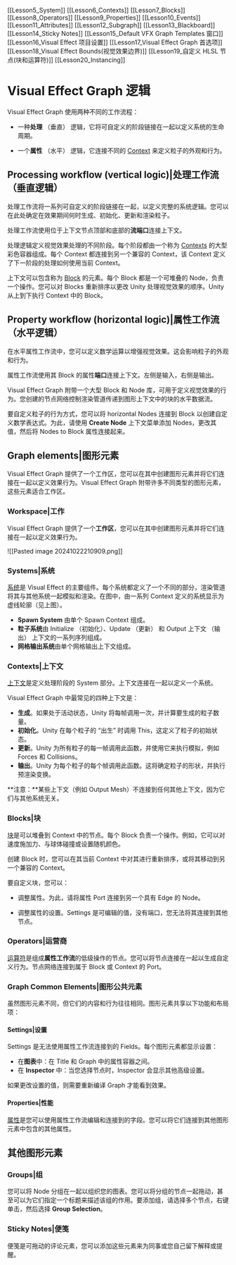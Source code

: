 [[Lesson5_System]]
[[Lesson6_Contexts]]
[[Lesson7_Blocks]]
[[Lesson8_Operators]]
[[Lesson9_Properties]]
[[Lesson10_Events]]
[[Lesson11_Attributes]]
[[Lesson12_Subgraph]]
[[Lesson13_Blackboard]]
[[Lesson14_Sticky Notes]]
[[Lesson15_Default VFX Graph Templates 窗口]]
[[Lesson16_Visual Effect 项目设置]]
[[Lesson17_Visual Effect Graph 首选项]]
[[Lesson18_Visual Effect Bounds(视觉效果边界)]]
[[Lesson19_自定义 HLSL 节点(块和运算符)]]
[[Lesson20_Instancing]]
# Visual Effect Graph 逻辑
Visual Effect Graph 使用两种不同的工作流程：

- 一种**处理** （垂直） 逻辑，它将可自定义的阶段链接在一起以定义系统的生命周期。
    
- 一个**属性** （水平） 逻辑，它连接不同的 [Context](https://docs.unity3d.com/Packages/com.unity.visualeffectgraph@17.0/manual/Contexts.html) 来定义粒子的外观和行为。
    

## [](https://docs.unity3d.com/Packages/com.unity.visualeffectgraph@17.0/manual/GraphLogicAndPhilosophy.html#processing-workflow-vertical-logic)Processing workflow (vertical logic)|处理工作流 （垂直逻辑）
处理工作流将一系列可自定义的阶段链接在一起，以定义完整的系统逻辑。您可以在此处确定在效果期间何时生成、初始化、更新和渲染粒子。

处理工作流使用位于上下文节点顶部和底部的**流端口**连接上下文。

处理逻辑定义视觉效果处理的不同阶段。每个阶段都由一个称为 [Contexts](https://docs.unity3d.com/Packages/com.unity.visualeffectgraph@17.0/manual/Contexts.html) 的大型彩色容器组成。每个 Context 都连接到另一个兼容的 Context，该 Context 定义了下一阶段的处理如何使用当前 Context。

上下文可以包含称为 [Block](https://docs.unity3d.com/Packages/com.unity.visualeffectgraph@17.0/manual/Blocks.html) 的元素。每个 Block 都是一个可堆叠的 Node，负责一个操作。您可以对 Blocks 重新排序以更改 Unity 处理视觉效果的顺序。Unity 从上到下执行 Context 中的 Block。

## [](https://docs.unity3d.com/Packages/com.unity.visualeffectgraph@17.0/manual/GraphLogicAndPhilosophy.html#property-workflow-horizontal-logic)Property workflow (horizontal logic)|属性工作流 （水平逻辑）
在水平属性工作流中，您可以定义数学运算以增强视觉效果。这会影响粒子的外观和行为。

属性工作流使用其 Block 的属性**端口**连接上下文。左侧是输入，右侧是输出。

Visual Effect Graph 附带一个大型 Block 和 Node 库，可用于定义视觉效果的行为。您创建的节点网络控制渲染管道传递到图形上下文中的块的水平数据流。

要自定义粒子的行为方式，您可以将 horizontal Nodes 连接到 Block 以创建自定义数学表达式。为此，请使用 **Create Node** 上下文菜单添加 Nodes，更改其值，然后将 Nodes to Block 属性连接起来。

## [](https://docs.unity3d.com/Packages/com.unity.visualeffectgraph@17.0/manual/GraphLogicAndPhilosophy.html#graph-elements)Graph elements|图形元素
Visual Effect Graph 提供了一个工作区，您可以在其中创建图形元素并将它们连接在一起以定义效果行为。Visual Effect Graph 附带许多不同类型的图形元素，这些元素适合工作区。

### [](https://docs.unity3d.com/Packages/com.unity.visualeffectgraph@17.0/manual/GraphLogicAndPhilosophy.html#workspace)Workspace|工作
Visual Effect Graph 提供了一个**工作区**，您可以在其中创建图形元素并将它们连接在一起以定义效果行为。

![[Pasted image 20241022210909.png]]

### [](https://docs.unity3d.com/Packages/com.unity.visualeffectgraph@17.0/manual/GraphLogicAndPhilosophy.html#systems)Systems|系统
[系统](https://docs.unity3d.com/Packages/com.unity.visualeffectgraph@17.0/manual/Systems.html)是 Visual Effect 的主要组件。每个系统都定义了一个不同的部分，渲染管道将其与其他系统一起模拟和渲染。在图中，由一系列 Context 定义的系统显示为虚线轮廓（见上图）。

- **Spawn System** 由单个 Spawn Context 组成。
- **粒子系统**由 Initialize （初始化）、Update （更新） 和 Output 上下文 （输出） 上下文的一系列序列组成。
- **网格输出系统**由单个网格输出上下文组成。

### [](https://docs.unity3d.com/Packages/com.unity.visualeffectgraph@17.0/manual/GraphLogicAndPhilosophy.html#contexts)Contexts|上下文
[上下文](https://docs.unity3d.com/Packages/com.unity.visualeffectgraph@17.0/manual/Contexts.html)是定义处理阶段的 System 部分。上下文连接在一起以定义一个系统。

Visual Effect Graph 中最常见的四种上下文是：

- **生成**。如果处于活动状态，Unity 将每帧调用一次，并计算要生成的粒子数量。
- **初始化**。Unity 在每个粒子的 “出生” 时调用 This，这定义了粒子的初始状态。
- **更新**。Unity 为所有粒子的每一帧调用此函数，并使用它来执行模拟，例如 Forces 和 Collisions。
- **输出**。Unity 为每个粒子的每个帧调用此函数。这将确定粒子的形状，并执行预渲染变换。

**注意：**某些上下文（例如 Output Mesh）不连接到任何其他上下文，因为它们与其他系统无关。

### [](https://docs.unity3d.com/Packages/com.unity.visualeffectgraph@17.0/manual/GraphLogicAndPhilosophy.html#blocks)Blocks|块
[块](https://docs.unity3d.com/Packages/com.unity.visualeffectgraph@17.0/manual/Blocks.html)是可以堆叠到 Context 中的节点。每个 Block 负责一个操作。例如，它可以对速度施加力、与球体碰撞或设置随机颜色。

创建 Block 时，您可以在其当前 Context 中对其进行重新排序，或将其移动到另一个兼容的 Context。

要自定义块，您可以：

- 调整属性。为此，请将属性 Port 连接到另一个具有 Edge 的 Node。
    
- 调整属性的设置。Settings 是可编辑的值，没有端口，您无法将其连接到其他节点。
    

### [](https://docs.unity3d.com/Packages/com.unity.visualeffectgraph@17.0/manual/GraphLogicAndPhilosophy.html#operators)Operators|运营商
[运算符](https://docs.unity3d.com/Packages/com.unity.visualeffectgraph@17.0/manual/Operators.html)是组成**属性工作流**的低级操作的节点。您可以将节点连接在一起以生成自定义行为。节点网络连接到属于 Block 或 Context 的 Port。

### [](https://docs.unity3d.com/Packages/com.unity.visualeffectgraph@17.0/manual/GraphLogicAndPhilosophy.html#graph-common-elements)Graph Common Elements|图形公共元素
虽然图形元素不同，但它们的内容和行为往往相同。图形元素共享以下功能和布局项：

#### [](https://docs.unity3d.com/Packages/com.unity.visualeffectgraph@17.0/manual/GraphLogicAndPhilosophy.html#settings)Settings|设置
Settings 是无法使用属性工作流连接到的 Fields。每个图形元素都显示设置：
- 在**图表**中：在 Title 和 Graph 中的属性容器之间。
- 在 **Inspector** 中：当您选择节点时，Inspector 会显示其他高级设置。

如果更改设置的值，则需要重新编译 Graph 才能看到效果。

#### [](https://docs.unity3d.com/Packages/com.unity.visualeffectgraph@17.0/manual/GraphLogicAndPhilosophy.html#properties)Properties|性能
[属性](https://docs.unity3d.com/Packages/com.unity.visualeffectgraph@17.0/manual/Properties.html)是您可以使用属性工作流编辑和连接到的字段。您可以将它们连接到其他图形元素中包含的其他属性。

## [](https://docs.unity3d.com/Packages/com.unity.visualeffectgraph@17.0/manual/GraphLogicAndPhilosophy.html#other-graph-elements)其他图形元素

### [](https://docs.unity3d.com/Packages/com.unity.visualeffectgraph@17.0/manual/GraphLogicAndPhilosophy.html#groups)Groups|组
您可以将 Node 分组在一起以组织您的图表。您可以将分组的节点一起拖动，甚至可以为它们指定一个标题来描述该组的作用。要添加组，请选择多个节点，右键单击，然后选择 **Group Selection**。

### [](https://docs.unity3d.com/Packages/com.unity.visualeffectgraph@17.0/manual/GraphLogicAndPhilosophy.html#sticky-notes)Sticky Notes|便笺
便笺是可拖动的评论元素，您可以添加这些元素来为同事或您自己留下解释或提醒。